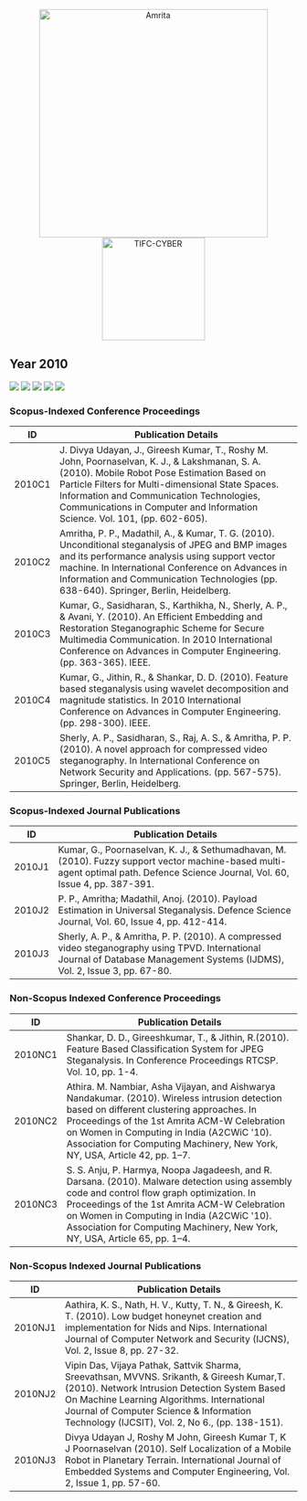 <p align="center">
    <img src="https://amrita-tifac-cyber-blockchain.github.io/Amrita-TIFAC-Cyber-Blockchain/AVV_PNG.png" alt ="Amrita" width="400" />
    <img src="https://amrita.edu/wp-content/uploads/2021/09/1597668744269.jpg" alt ="TIFC-CYBER" width="180" />
</p>

## Year 2010
![](https://img.shields.io/badge/Year-2010-brightgreen) ![](https://img.shields.io/badge/Scopus_Conference-5-brightgreen) ![](https://img.shields.io/badge/Scopus_Journal-3-brightgreen) ![](https://img.shields.io/badge/Non_Scopus_Conference-3-orange) ![](https://img.shields.io/badge/Non_Scopus_Journal-3-orange)

### Scopus-Indexed Conference Proceedings

| ID | Publication Details |
|----|------------------------------|
| 2010C1 | J. Divya Udayan, J., Gireesh Kumar, T., Roshy M. John, Poornaselvan, K. J., & Lakshmanan, S. A. (2010). Mobile Robot Pose Estimation Based on Particle Filters for Multi-dimensional State Spaces. Information and Communication Technologies, Communications in Computer and Information Science. Vol. 101, (pp. 602-605). |
| 2010C2 | Amritha, P. P., Madathil, A., & Kumar, T. G. (2010). Unconditional steganalysis of JPEG and BMP images and its performance analysis using support vector machine. In International Conference on Advances in Information and Communication Technologies (pp. 638-640). Springer, Berlin, Heidelberg. |
| 2010C3 | Kumar, G., Sasidharan, S., Karthikha, N., Sherly, A. P., & Avani, Y. (2010). An Efficient Embedding and Restoration Steganographic Scheme for Secure Multimedia Communication. In 2010 International Conference on Advances in Computer Engineering. (pp. 363-365). IEEE. |
| 2010C4 | Kumar, G., Jithin, R., & Shankar, D. D. (2010). Feature based steganalysis using wavelet decomposition and magnitude statistics. In 2010 International Conference on Advances in Computer Engineering. (pp. 298-300). IEEE. |
| 2010C5 | Sherly, A. P., Sasidharan, S., Raj, A. S., & Amritha, P. P. (2010). A novel approach for compressed video steganography. In International Conference on Network Security and Applications. (pp. 567-575). Springer, Berlin, Heidelberg. |

### Scopus-Indexed Journal Publications

| ID | Publication Details |
|----|------------------------------|
| 2010J1 | Kumar, G., Poornaselvan, K. J., & Sethumadhavan, M. (2010). Fuzzy support vector machine-based multi-agent optimal path. Defence Science Journal, Vol. 60, Issue 4, pp. 387-391. |
| 2010J2 | P. P., Amritha; Madathil, Anoj. (2010). Payload Estimation in Universal Steganalysis. Defence Science Journal, Vol. 60, Issue 4, pp. 412-414. |
| 2010J3 | Sherly, A. P., & Amritha, P. P. (2010). A compressed video steganography using TPVD. International Journal of Database Management Systems (IJDMS), Vol. 2, Issue 3, pp. 67-80. |

### Non-Scopus Indexed Conference Proceedings

| ID | Publication Details |
|----|------------------------------|
| 2010NC1 | Shankar, D. D., Gireeshkumar, T., & Jithin, R.(2010). Feature Based Classification System for JPEG Steganalysis. In Conference Proceedings RTCSP. Vol. 10, pp. 1-4. |
| 2010NC2 |	Athira. M. Nambiar, Asha Vijayan, and Aishwarya Nandakumar. (2010). Wireless intrusion detection based on different clustering approaches. In Proceedings of the 1st Amrita ACM-W Celebration on Women in Computing in India (A2CWiC '10). Association for Computing Machinery, New York, NY, USA, Article 42, pp. 1–7. |
| 2010NC3 | S. S. Anju, P. Harmya, Noopa Jagadeesh, and R. Darsana. (2010). Malware detection using assembly code and control flow graph optimization. In Proceedings of the 1st Amrita ACM-W Celebration on Women in Computing in India (A2CWiC '10). Association for Computing Machinery, New York, NY, USA, Article 65, pp. 1–4. |

### Non-Scopus Indexed Journal Publications

| ID | Publication Details |
|----|------------------------------|
| 2010NJ1 |	Aathira, K. S., Nath, H. V., Kutty, T. N., & Gireesh, K. T. (2010). Low budget honeynet creation and implementation for Nids and Nips. International Journal of Computer Network and Security (IJCNS), Vol. 2, Issue 8, pp. 27-32. |
| 2010NJ2 |	Vipin Das, Vijaya Pathak, Sattvik Sharma, Sreevathsan, MVVNS. Srikanth, & Gireesh Kumar,T.(2010). Network Intrusion Detection System Based On Machine Learning Algorithms. International Journal of Computer Science & Information Technology (IJCSIT), Vol. 2, No 6., (pp. 138-151). |
| 2010NJ3	| Divya Udayan J, Roshy M John, Gireesh Kumar T, K J Poornaselvan (2010). Self Localization of a Mobile Robot in Planetary Terrain. International Journal of Embedded Systems and Computer Engineering, Vol. 2, Issue 1, pp. 57-60. |
